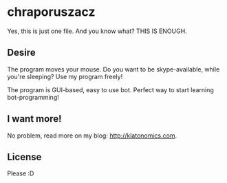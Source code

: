 # chraporuszacz
Yes, this is just one file. And you know what? THIS IS ENOUGH.

## Desire
The program moves your mouse. Do you want to be skype-available, while you're sleeping? Use my program freely!

The program is GUI-based, easy to use bot. Perfect way to start learning bot-programming!

## I want more!
No problem, read more on my blog: http://klatonomics.com.

## License
Please :D
